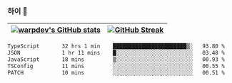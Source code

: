 
### 하이 👋
[![warpdev's GitHub stats](https://github-readme-stats.vercel.app/api?username=warpdev&show_icons=true&theme=vue-dark)](#) |[![GitHub Streak](https://github-readme-streak-stats.herokuapp.com/?user=warpdev&theme=dark)](#)
--- | --- |
<!--START_SECTION:waka-->

```txt
TypeScript       32 hrs 1 min    ███████████████████████▒░   93.80 %
JSON             1 hr 11 mins    █░░░░░░░░░░░░░░░░░░░░░░░░   03.48 %
JavaScript       18 mins         ▒░░░░░░░░░░░░░░░░░░░░░░░░   00.93 %
TSConfig         11 mins         ░░░░░░░░░░░░░░░░░░░░░░░░░   00.55 %
PATCH            10 mins         ░░░░░░░░░░░░░░░░░░░░░░░░░   00.51 %
```

<!--END_SECTION:waka-->

<!--
**warpdev/warpdev** is a ✨ _special_ ✨ repository because its `README.md` (this file) appears on your GitHub profile.

Here are some ideas to get you started:

- 🔭 I’m currently working on ...
- 🌱 I’m currently learning ...
- 👯 I’m looking to collaborate on ...
- 🤔 I’m looking for help with ...
- 💬 Ask me about ...
- 📫 How to reach me: ...
- 😄 Pronouns: ...
- ⚡ Fun fact: ...
-->
